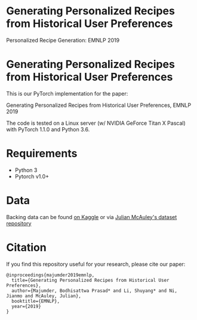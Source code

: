 # Generating Personalized Recipes from Historical User Preferences
Personalized Recipe Generation: EMNLP 2019

# Generating Personalized Recipes from Historical User Preferences
This is our PyTorch implementation for the paper:

Generating Personalized Recipes from Historical User Preferences, EMNLP 2019

The code is tested on a Linux server (w/ NVIDIA GeForce Titan X Pascal) with PyTorch 1.1.0 and Python 3.6.

# Requirements
* Python 3
* Pytorch v1.0+

# Data
Backing data can be found [on Kaggle](https://www.kaggle.com/shuyangli94/food-com-recipes-and-user-interactions) or via [Julian McAuley's dataset repository](https://cseweb.ucsd.edu/~jmcauley/datasets.html)

# Citation
If you find this repository useful for your research, please cite our paper:
```
@inproceedings{majumder2019emnlp,
  title={Generating Personalized Recipes from Historical User Preferences},
  author={Majumder, Bodhisattwa Prasad* and Li, Shuyang* and Ni, Jianmo and McAuley, Julian},
  booktitle={EMNLP},
  year={2019}
}
```
